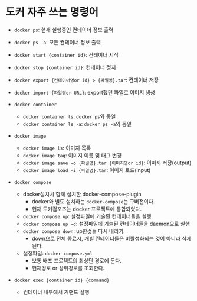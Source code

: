 # 도커 자주 쓰는 명령어
- `docker ps`: 현재 실행중인 컨테이너 정보 출력
- `docker ps -a`: 모든 컨테이너 정보 출력
- `docker start {container id}`: 컨테이너 시작
- `docker stop {container id}`: 컨테이너 정지
- `docker export {컨테이너명or id} > {파일명}.tar`: 컨테이너 저장
- `docker import {파일명or URL}`: export했던 파일로 이미지 생성
- `docker container`
    - `docker container ls`: `docker ps`와 동일
    - `docker container ls -a`: `docker ps -a`와 동일

- `docker image`
    - `docker image ls`: 이미지 목록
    - `docker image tag`: 이미지 이름 및 태그 변경
    - `docker image save -o {파일명}.tar {이미지명or id}`: 이미지 저장(output)
    - `docker image load -i {파일명}.tar`: 이미지 로드(input)

- `docker compose`
    - docker설치시 함께 설치한 docker-compose-plugin
        - docker와 별도 설치하는 `docker-compose`는 구버전이다.
        - 현재 도커컴포즈는 docker 프로젝트에 통합되었다.
    - `docker compose up`: 설정파일에 기술된 컨테이너들을 실행
    - `docker compose up -d`: 설정파일에 기술된 컨테이너들을 daemon으로 실행
    - `docker compose down`: up한것들 다시 내리기.
        - down으로 전체 종료시, 개별 컨테이너들은 비활성화되는 것이 아니라 삭제된다.
    - 설정파일: `docker-compose.yml`
        - 보통 배포 프로젝트의 최상단 경로에 둔다.
        - 현재경로 or 상위경로를 조회한다.

- `docker exec {container id} {command}`
    - 컨테이너 내부에서 커맨드 실행